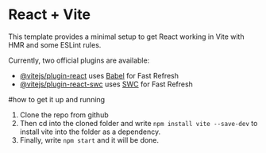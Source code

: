 # React + Vite

This template provides a minimal setup to get React working in Vite with HMR and some ESLint rules.

Currently, two official plugins are available:

- [@vitejs/plugin-react](https://github.com/vitejs/vite-plugin-react/blob/main/packages/plugin-react/README.md) uses [Babel](https://babeljs.io/) for Fast Refresh
- [@vitejs/plugin-react-swc](https://github.com/vitejs/vite-plugin-react-swc) uses [SWC](https://swc.rs/) for Fast Refresh


#how to get it up and running

1. Clone the repo from github
2. Then cd into the cloned folder and write ```npm install vite --save-dev``` to install vite into the folder as a dependency.
3. Finally, write ```npm start``` and it will be done.
